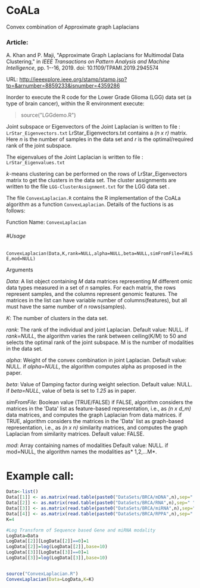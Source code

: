 # CoALa
Convex combination of Approximate graph Laplacians

### Article:
A. Khan and P. Maji, "Approximate Graph Laplacians for Multimodal Data Clustering," in *IEEE Transactions on Pattern Analysis and Machine Intelligence*, pp. 1--16, 2019.
doi: 10.1109/TPAMI.2019.2945574

URL: http://ieeexplore.ieee.org/stamp/stamp.jsp?tp=&arnumber=8859233&isnumber=4359286


Inorder to execute the R code for the Lower Grade Glioma (LGG) data set (a type of brain cancer),  within the R environment execute:
>source("LGGdemo.R")



Joint subspace or Eigenvectors of the Joint Laplacian  is written to file : `LrStar_Eigenvectors.txt`
LrStar_Eigenvectors.txt contains a *(n x r)* matrix.
Here *n* is the number of samples in the data set and *r* is the optimal/required rank of the joint subspace.

The eigenvalues of the Joint Laplacian is written to file : `LrStar_Eigenvalues.txt`

*k*-means clustering can be performed on the rows of LrStar_Eigenvectors matrix to get the clusters in the data set. The cluster assignments are written to the file `LGG-ClusterAssignment.txt` for the LGG data set	.

The file `ConvexLaplacian.R` contains the R implementation of the CoALa algorithm as a function `ConvexLaplacian`. 
Details of the fuctions is as follows:

Function Name: `ConvexLaplacian`

###### #Usage 
`ConvexLaplacian(Data,K,rank=NULL,alpha=NULL,beta=NULL,simFromFile=FALSE,mod=NULL)`


Arguments

*Data*:  A list object containing *M* data matrices representing *M* different omic data types measured in a set of *n* samples. 
For each matrix, the rows represent samples, and the columns represent genomic features.
The matrices in the list can have variable number of columns(features), but all must have the same number of *n* rows(samples).

*K*: The number of clusters in the data set.

*rank*: The rank of the individual and joint Laplacian. 
Default value: NULL.
if *rank=NULL*, the algorithm varies the rank between ceiling(K/M) to 50 and selects the optimal rank of the joint subspace.
M is the number of modalities in the data set.

*alpha*: Weight of the convex combination in joint Laplacian.
Default value: NULL.
if *alpha=NULL*, the algorithm computes alpha as proposed in the paper.

*beta*: Value of Damping factor during weight selection.
Default value: NULL.
if *beta=NULL*, value of beta is set to *1.25* as in paper.

*simFromFile*: Boolean value (TRUE/FALSE)
if FALSE, algorithm considers the matrices in the 'Data' list as feature-based representation, i.e., as *(n x d_m)* data matrices,
and computes the graph Laplacian from data matrices.
if TRUE, algorithm considers the matrices in the 'Data' list as graph-based representation, i.e., as *(n x n)* similarity matrices,
and computes the graph Laplacian from similarity matrices.
Default value: FALSE.

*mod*: Array containing names of modalities
Default value: NULL.
if mod=NULL, the algorithm names the modalities as* 1,2,...M*.




# Example call:

```r
Data<-list()
Data[[1]] <- as.matrix(read.table(paste0("DataSets/BRCA/mDNA",n),sep=" ",header=TRUE,row.names=1))
Data[[2]] <- as.matrix(read.table(paste0("DataSets/BRCA/RNA",n),sep=" ",header=TRUE,row.names=1))
Data[[3]] <- as.matrix(read.table(paste0("DataSets/BRCA/miRNA",n),sep=" ",header=TRUE,row.names=1))
Data[[4]] <- as.matrix(read.table(paste0("DataSets/BRCA/RPPA",n),sep=" ",header=TRUE,row.names=1))
K=4

#Log Transform of Sequence based Gene and miRNA modality
LogData=Data
LogData[[2]][LogData[[2]]==0]=1
LogData[[2]]=log(LogData[[2]],base=10)
LogData[[3]][LogData[[3]]==0]=1
LogData[[3]]=log(LogData[[3]],base=10)


source("ConvexLaplacian.R")
ConvexLaplacian(Data=LogData,K=K)
```
